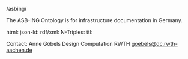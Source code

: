 /asbing/

The ASB-ING Ontology is for infrastructure documentation in Germany.

html:
json-ld:
rdf/xml:
N-Triples:
ttl:

Contact:
Anne Göbels
Design Computation RWTH
goebels@dc.rwth-aachen.de
